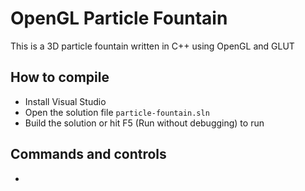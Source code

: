 # OpenGL Particle Fountain

This is a 3D particle fountain written in C++ using OpenGL and GLUT

## How to compile

- Install Visual Studio 
- Open the solution file `particle-fountain.sln`
- Build the solution or hit F5 (Run without debugging) to run 

## Commands and controls
- 